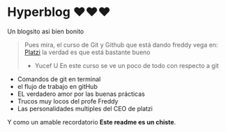 # Hyperblog ❤❤❤
Un blogsito asi bien bonito

 > Pues mira, el curso de Git y Github que está dando freddy vega en: <a href="plazti.com">Platzi</a> la verdad es que está bastante bueno
 > * Yucef U
 En este curso se ve un poco de todo con respecto a git

 * Comandos de git en terminal
 * el flujo de trabajo en gitHub
 * EL verdadero amor por las buenas prácticas
 * Trucos muy locos del profe Freddy
 * Las personalidades multiples del CEO de platzi

 Y como un amable recordatorio
 **Este readme es un chiste**. 

